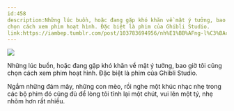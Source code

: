 ```yaml
---
id:458
description:Những lúc buồn, hoặc đang gặp khó khăn về mặt ý tưởng, bao giờ tôi cũng
chọn cách xem phim hoạt hình. Đặc biệt là phim của Ghibli Studio.
link:https://iambep.tumblr.com/post/103783694956/nh%E1%BB%AFng-l%C3%BAc-bu%E1%BB%93n-ho%E1%BA%B7c-%C4%91ang-g%E1%BA%B7p-kh%C3%B3-kh%C4%83n-v%E1%BB%81-m%E1%BA%B7t-%C3%BD
---
```


![](https://64.media.tumblr.com/30b11dc9f8f5023ff2bfaa89bb3bf12a/tumblr_nfqhwnbDi11u3a9rjo1_500.jpg)

Những lúc buồn, hoặc đang gặp khó khăn về mặt ý tưởng, bao giờ tôi cũng
chọn cách xem phim hoạt hình. Đặc biệt là phim của Ghibli Studio.

Ngắm những đám mây, những con mèo, rồi nghe một khúc nhạc nhẹ trong các
bộ phim đó cũng đủ để lòng tôi tĩnh lại một chút, vui lên một tý, nhẹ nhõm
hơn rất nhiều.